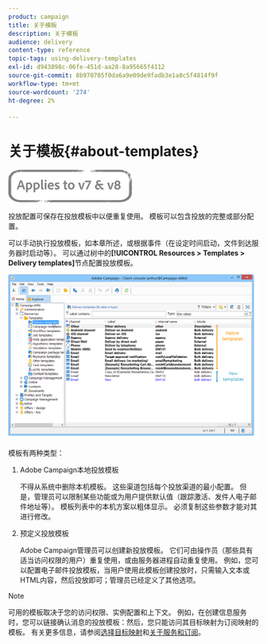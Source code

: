 ```yaml
---
product: campaign
title: 关于模板
description: 关于模板
audience: delivery
content-type: reference
topic-tags: using-delivery-templates
exl-id: d943898c-06fe-451d-aa28-8a95665f4112
source-git-commit: 8b970705f0da6a9e09de9fadb3e1a8c5f4814f9f
workflow-type: tm+mt
source-wordcount: '274'
ht-degree: 2%

---
```


# 关于模板{#about-templates}

![](../../assets/common.svg)

投放配置可保存在投放模板中以便重复使用。 模板可以包含投放的完整或部分配置。

可以手动执行投放模板，如本章所述，或根据事件（在设定时间启动，文件到达服务器时启动等）。 可以通过树中的&#x200B;**[!UICONTROL Resources > Templates > Delivery templates]**&#x200B;节点配置投放模板。

![](assets/s_user_template_list.png)

模板有两种类型：

1. Adobe Campaign本地投放模板

   不得从系统中删除本机模板。 这些渠道包括每个投放渠道的最小配置。 但是，管理员可以限制某些功能或为用户提供默认值（跟踪激活、发件人电子邮件地址等）。 模板列表中的本机方案以粗体显示。 必须复制这些参数才能对其进行修改。

1. 预定义投放模板

   Adobe Campaign管理员可以创建新投放模板。 它们可由操作员（那些具有适当访问权限的用户）重复使用，或由服务器进程自动重复使用。 例如，您可以配置电子邮件投放模板，当用户使用此模板创建投放时，只需输入文本或HTML内容，然后投放即可；管理员已经定义了其他选项。

>[!NOTE]
>
>可用的模板取决于您的访问权限、实例配置和上下文。 例如，在创建信息服务时，您可以链接确认消息的投放模板：然后，您只能访问其目标映射为订阅映射的模板。 有关更多信息，请参阅[选择目标映射](selecting-a-target-mapping.md)和[关于服务和订阅](about-services-and-subscriptions.md)。
